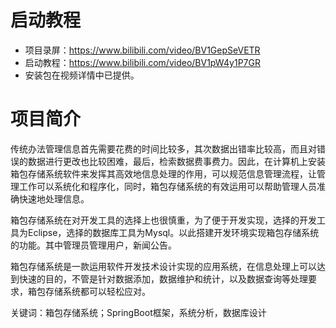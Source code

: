 # 启动教程

- 项目录屏：https://www.bilibili.com/video/BV1GepSeVETR
- 启动教程：https://www.bilibili.com/video/BV1pW4y1P7GR
- 安装包在视频详情中已提供。

# 项目简介
传统办法管理信息首先需要花费的时间比较多，其次数据出错率比较高，而且对错误的数据进行更改也比较困难，最后，检索数据费事费力。因此，在计算机上安装箱包存储系统软件来发挥其高效地信息处理的作用，可以规范信息管理流程，让管理工作可以系统化和程序化，同时，箱包存储系统的有效运用可以帮助管理人员准确快速地处理信息。

箱包存储系统在对开发工具的选择上也很慎重，为了便于开发实现，选择的开发工具为Eclipse，选择的数据库工具为Mysql。以此搭建开发环境实现箱包存储系统的功能。其中管理员管理用户，新闻公告。

箱包存储系统是一款运用软件开发技术设计实现的应用系统，在信息处理上可以达到快速的目的，不管是针对数据添加，数据维护和统计，以及数据查询等处理要求，箱包存储系统都可以轻松应对。

关键词：箱包存储系统；SpringBoot框架，系统分析，数据库设计

